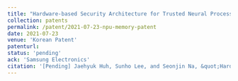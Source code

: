 ```yaml
---
title: "Hardware-based Security Architecture for Trusted Neural Processing Unit (NPU)"
collection: patents
permalink: /patent/2021-07-23-npu-memory-patent
date: 2021-07-23
venue: 'Korean Patent'
patenturl:
status: 'pending'
ack: 'Samsung Electronics'
citation: '[Pending] Jaehyuk Huh, Sunho Lee, and Seonjin Na, &quot;Hardware-based Security Architecture for Trusted Neural Processing Unit&quot;, Korean Patent (with Samsung Electronics)'
---
```

